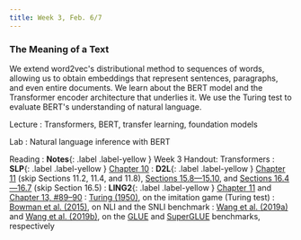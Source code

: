 ```yaml
---
title: Week 3, Feb. 6/7
---
```


### The Meaning of a Text

We extend word2vec's distributional method to sequences of words, allowing us to obtain embeddings that represent sentences, paragraphs, and even entire documents. We learn about the BERT model and the Transformer encoder architecture that underlies it. We use the Turing test to evaluate BERT's understanding of natural language.

Lecture
: Transformers, BERT, transfer learning, foundation models

Lab
: Natural language inference with BERT

Reading
: **Notes**{: .label .label-yellow } Week 3 Handout: Transformers
: **SLP**{: .label .label-yellow } [Chapter 10](https://web.stanford.edu/~jurafsky/slp3/10.pdf)
: **D2L**{: .label .label-yellow } [Chapter 11](https://d2l.ai/chapter_attention-mechanisms-and-transformers) (skip Sections 11.2, 11.4, and 11.8), [Sections 15.8—15.10](https://d2l.ai/chapter_natural-language-processing-pretraining/bert.html), and [Sections 16.4—16.7](https://d2l.ai/chapter_natural-language-processing-applications/natural-language-inference-and-dataset.html) (skip Section 16.5)
: **LING2**{: .label .label-yellow } [Chapter 11](https://link.springer.com/chapter/10.1007/978-3-031-02172-5_11) and [Chapter 13, #89–90](https://link.springer.com/chapter/10.1007/978-3-031-02172-5_13)
: [Turing (1950)](https://doi.org/10.1093/mind/LIX.236.433), on the imitation game (Turing test)
: [Bowman et al. (2015)](https://arxiv.org/abs/1508.05326), on NLI and the SNLI benchmark
: [Wang et al. (2019a)](https://openreview.net/pdf?id=rJ4km2R5t7) and [Wang et al. (2019b)](https://w4ngatang.github.io/static/papers/superglue.pdf), on the [GLUE](https://gluebenchmark.com/) and [SuperGLUE](https://super.gluebenchmark.com/) benchmarks, respectively